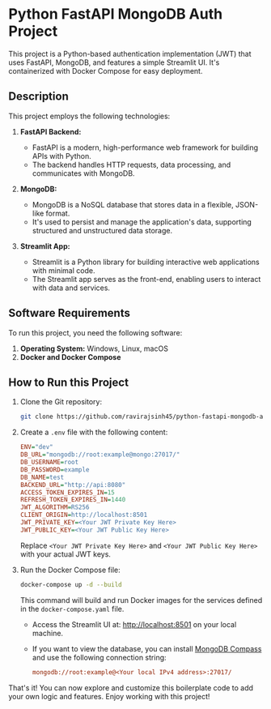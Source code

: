 # Python FastAPI MongoDB Auth Project

This project is a Python-based authentication implementation (JWT) that uses FastAPI, MongoDB, and features a simple Streamlit UI. It's containerized with Docker Compose for easy deployment.

## Description

This project employs the following technologies:

1. **FastAPI Backend:**
   - FastAPI is a modern, high-performance web framework for building APIs with Python.
   - The backend handles HTTP requests, data processing, and communicates with MongoDB.

2. **MongoDB:**
   - MongoDB is a NoSQL database that stores data in a flexible, JSON-like format.
   - It's used to persist and manage the application's data, supporting structured and unstructured data storage.

3. **Streamlit App:**
   - Streamlit is a Python library for building interactive web applications with minimal code.
   - The Streamlit app serves as the front-end, enabling users to interact with data and services.

## Software Requirements

To run this project, you need the following software:

1. **Operating System:** Windows, Linux, macOS
2. **Docker and Docker Compose**

## How to Run this Project

1. Clone the Git repository:

    ```bash
    git clone https://github.com/ravirajsinh45/python-fastapi-mongodb-auth-project.git
    ```

2. Create a `.env` file with the following content:

    ```ini
    ENV="dev"
    DB_URL="mongodb://root:example@mongo:27017/"
    DB_USERNAME=root
    DB_PASSWORD=example
    DB_NAME=test
    BACKEND_URL="http://api:8080"
    ACCESS_TOKEN_EXPIRES_IN=15
    REFRESH_TOKEN_EXPIRES_IN=1440
    JWT_ALGORITHM=RS256
    CLIENT_ORIGIN=http://localhost:8501
    JWT_PRIVATE_KEY=<Your JWT Private Key Here>
    JWT_PUBLIC_KEY=<Your JWT Public Key Here>
    ```

    Replace `<Your JWT Private Key Here>` and `<Your JWT Public Key Here>` with your actual JWT keys.

3. Run the Docker Compose file:

    ```bash
    docker-compose up -d --build
    ```

   This command will build and run Docker images for the services defined in the `docker-compose.yaml` file.

   - Access the Streamlit UI at: [http://localhost:8501](http://localhost:8501) on your local machine.

   - If you want to view the database, you can install [MongoDB Compass](https://www.mongodb.com/products/tools/compass) and use the following connection string:

     ```ini
     mongodb://root:example@<Your local IPv4 address>:27017/
     ```

That's it! You can now explore and customize this boilerplate code to add your own logic and features. Enjoy working with this project!
